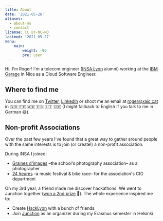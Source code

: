 ```yaml
---
title: About
date: '2021-05-26'
aliases:
  - about-me
  - contact
license: CC BY-NC-ND
lastmod: '2021-05-27'
menu:
    main: 
        weight: -90
        pre: user
---
```


Hi, I'm Roger! I'm a telecom engineer ([INSA Lyon](https://www.insa-lyon.fr/) alumni) working at the [IBM Garage](https://www.ibm.com/garage) in Nice as a Cloud Software Engineer. 

## Where to find me

You can find me on [Twitter](twitter.com/roger_miret), [LinkedIn](https://www.linkedin.com/in/rogermiret) or shoot me an email at [roger@xaic.cat](mailto:roger@xaic.cat?subject=I%20Found%20Your%20Website!) in 🇬🇧 🇫🇷 🇦🇩 🇪🇸 🇮🇹 🇩🇪 (I might fallback to English if you talk to me in German 😅).

## Non-profit Associations

Over the past few years I've found that a great way to gather around people with the same interests is to join (or create!) a non-profit association.

During INSA I joined:

* [Graines d'images](https://www.grainesdimages.fr/) –the school's photography association– as a photographer
* [24 heures](https://www.24heures.org/) –a music festival & bike race– for the association's CIO department

On my 3rd year, a friend made me discover hackathons. We went to Junction together ([won a 2nd prize](https://www.linkedin.com/posts/rogermiret_junction2019-activity-6472854637660696577-6Xp4) 🎉). The whole experience inspired me to:

* Create [HackLyon](https://hacklyon.com) with a bunch of friends
* Join [Junction](https://www.hackjunction.com/) as an organizer during my Erasmus semester in Helsinki
